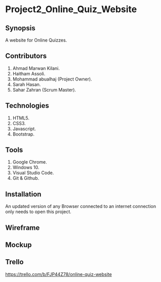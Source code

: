 # Project2_Online_Quiz_Website

## Synopsis
A website for Online Quizzes.

## Contributors
1. Ahmad Marwan Kilani.
2. Haitham Assoli.
3. Mohammad abualhaj (Project Owner).
4. Sarah Hasan.
5. Sahar Zahran (Scrum Master).

## Technologies
1. HTML5.
2. CSS3.
3. Javascript.
4. Bootstrap.

## Tools
1. Google Chrome.
2. Windows 10.
3. Visual Studio Code.
4. Git & Github.

## Installation
An updated version of any Browser connected to an internet connection only needs to open this project.

## Wireframe

## Mockup

## Trello
https://trello.com/b/FJP44Z78/online-quiz-website
